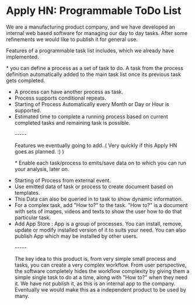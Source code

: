 # Apply HN: Programmable ToDo List

We are a manufacturing product company, and we have developed an internal web based software for managing our day to day tasks. After some refinements we would like to publish it for general use.<p>Features of a programmable task list includes, which we already have implemented.<p>* you can define a process as a set of task to do. A task from the process definition automatically added to the main task list once its previous task gets completed. 
* A process can have another process as task.
* Process supports conditional repeats. 
* Starting of Process Automatically every Month or Day or Hour is supported. 
* Estimated time to complete a running process based on current completed tasks and remaining task is possible.<p>-----<p>Features we eventually going to add..( Very quickly if this Apply HN goes as planned. :) )<p>* Enable each task&#x2F;process to emits&#x2F;save data on to which you can run your analysis, later on.
* Starting of Process from external event.
* Use emitted data of task or process to create document based on templates. 
* This Data can also be queried in to task to show dynamic information. 
* For a complex task, add &quot;How to?&quot; to the task. &quot;How to?&quot; is a document with sets of images, videos and texts to show the user how to do that particular task. 
* Add App Store : App is a group of processes. You can install, remove, update or modify installed version of it to suits your need. You can also publish App which may be installed by other users.<p>-----<p>The key idea to this product is, from very simple small process and tasks, you can create a very complex workflow. From user perspective, the software completely hides the workflow complexity by giving them a simple single task to do at a time, along with &quot;How to?&quot; when they need it. We have not publish it, as this is an internal app to the company. Eventually we would make this as a independent product to be used by many.
